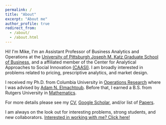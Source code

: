 ```yaml
---
permalink: /
title: "About"
excerpt: "About me"
author_profile: true
redirect_from: 
  - /about/
  - /about.html
---
```


Hi! I'm Mike, I'm an Assistant Professor of Business Analytics and Operations at the [University of Pittsburgh Joseph M. Katz Graduate School of Business](https://www.katz.business.pitt.edu/), and a affiliated member of the Center for Analytical Approaches to Social Innovation [(CAASI)](https://www.caasi.pitt.edu/). I am broadly interested in problems related to pricing, prescriptive analytics, and market design.

I received my Ph.D. from Columbia University in [Operations Research](https://ieor.columbia.edu/) where I was advised by [Adam N. Elmachtoub](http://www.columbia.edu/~ae2516/). Before that, I earned a B.S. from Rutgers University in [Mathematics](https://www.math.rutgers.edu/).

For more details please see my [CV](https://mhamilton-pitt.github.io/files/Resume_CV.pdf), [Google Scholar](https://scholar.google.com/citations?user=kJjuGMgAAAAJ&hl=en), and/or list of [Papers](https://mhamilton-pitt.github.io/publications/).

I am always on the look out for interesting problems, strong students, and new collaborators. [Interested in working with me? Click here!](https://mhamilton-pitt.github.io/collaboration/) 
